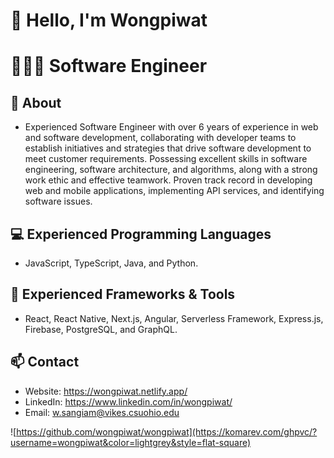 # 👋 Hello, I'm Wongpiwat
# 👨🏻‍💻 Software Engineer

## 🚀 About
- Experienced Software Engineer with over 6 years of experience in web and software development, collaborating with developer teams to establish initiatives and strategies that drive software development to meet customer requirements. Possessing excellent skills in software engineering, software architecture, and algorithms, along with a strong work ethic and effective teamwork. Proven track record in developing web and mobile applications, implementing API services, and identifying software issues.

## 💻 Experienced Programming Languages
- JavaScript, TypeScript, Java, and Python.

## 🧰 Experienced Frameworks & Tools
- React, React Native, Next.js, Angular, Serverless Framework, Express.js, Firebase, PostgreSQL, and GraphQL.

## 📫 Contact
- Website: https://wongpiwat.netlify.app/
- LinkedIn: https://www.linkedin.com/in/wongpiwat/
- Email: [w.sangiam@vikes.csuohio.edu](mailto:w.sangiam@vikes.csuohio.edu)

![https://github.com/wongpiwat/wongpiwat](https://komarev.com/ghpvc/?username=wongpiwat&color=lightgrey&style=flat-square)
